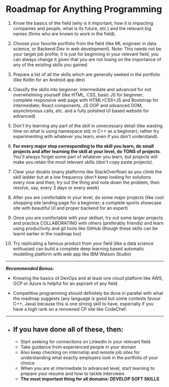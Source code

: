 # Roadmap for Anything Programming
1. Know the basics of the field (why is it important, how it is impacting companies and people, what is its future, etc.) and the relevant big names (firms who are known to work in the field).

2. Choose your favorite portfolio from the field (like ML engineer in data science, or Backend Dev in web development).
Note: This needs not be your target job profile; it is just for beginning in your relevant field, you can always change it given that you are not losing on the importance of any of the existing skills you gained.

3. Prepare a list of all the skills which are generally seeked in the portfolio (like Kotlin for an Android app dev)

4. Classify the skills into beginner, intermediate and advanced for not overwhelming yourself (like HTML, CSS, basic JS for beginner; complete responsive web page with HTML+CSS+JS and Bootstrap for intermediate; React components, JS OOP and advanced DOM, asynchronous calls, etc. and a fully polished UI based website for advanced)

5. Don't try learning any part of the skill in unnecessary detail (like wasting time on what is using namespace std; in C++ as a beginner); rather try experimenting with whatever you learn, even if you don't understand).

6. **For every major step corresponding to the skill you learn, do small projects and after learning the skill at your level, do TONS of projects**. You'll always forget some part of whatever you learn, but projects will make you retain the most relevant skills (don't copy paste projects).

7. Clear your doubts (many platforms like StackOverflow) as you climb the skill ladder but at a low frequency (don't keep looking for solutions every now and then; try out the thing and note down the problem, then resolve, say, every 3 days or every week)

8. After you are comfortable in your level, do some major projects (like cool shopping site landing page for a beginner; a complete sports showcase site with beautiful UI and proper backend for an expert)

9. Once you are comfortable with your skillset, try out some larger projects and practice COLLABORATING with others (preferably friends) and learn using productivity and git tools like GitHub (though these skills can be learnt earlier in the roadmap too)

10. Try replicating a famous product from your field (like a data science enthusiast can build a complete deep learning based automatic modelling platform with web app like IBM Watson Studio)
----
_**Recommended Bonus:**_

- Knowing the basics of DevOps and at least one cloud platform like AWS, GCP or Azure is helpful for an aspirant of any field.

- Competitive programming should definitely be done in parallel with what the roadmap suggests (any language is good but some contests favour C++, Java) because this is one strong skill to have, especially if you have a high rank on a renowned CP site like CodeChef.

----

- ## If you have done all of these, then:
  - Start seeking for connections on LinkedIn in your relevant field
  - Take guidance from experienced people in your domain
  - Also keep checking on internship and remote job sites for understanding what exactly employers look in the portfolio of your choice
  - When you are at intermediate to advanced level, start learning to prepare your resume and how to tackle interviews
  - **The most important thing for all domains: DEVELOP SOFT SKILLS**
